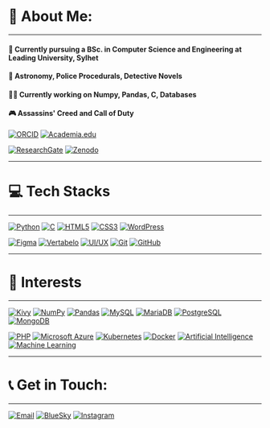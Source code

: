 # 💁 About Me:
----------------------
#### 🏫 Currently pursuing a BSc. in Computer Science and Engineering at Leading University, Sylhet
#### 💓 Astronomy, Police Procedurals, Detective Novels
#### 🧑‍🏭 Currently working on Numpy, Pandas, C, Databases
#### 🎮 Assassins' Creed and Call of Duty


[![ORCID](https://img.shields.io/badge/ORCID-0009--0008--5907--4959-A6CE39?logo=orcid&logoColor=white&style=for-the-badge)](https://orcid.org/0009-0008-5907-4959)
[![Academia.edu](https://img.shields.io/badge/Academia.edu-Farhan%20Nadim%20Iqbal-41454A?logo=academia&logoColor=white&style=for-the-badge)](https://independent.academia.edu/FarhanNadimIqbal)

[![ResearchGate](https://img.shields.io/badge/ResearchGate-Farhan%20Nadim%20Iqbal-00CCBB?logo=researchgate&logoColor=white&style=for-the-badge)](https://www.researchgate.net/profile/Farhan-Nadim-Iqbal)
[![Zenodo](https://img.shields.io/badge/Zenodo-Farhan%20Nadim%20Iqbal-0033A0?logo=zenodo&logoColor=white&style=for-the-badge)](https://zenodo.org/search?q=metadata.creators.person_or_org.name%3A%22Iqbal%2C%20Farhan%20Nadim%22&l=list&p=1&s=10&sort=bestmatch)

----------------------
# 💻 Tech Stacks
----------------------
[![Python](https://img.shields.io/badge/Python-3776AB?style=for-the-badge&logo=python&logoColor=white)](https://www.python.org/)
[![C](https://img.shields.io/badge/C-00599C?style=for-the-badge&logo=c&logoColor=white)](https://en.wikipedia.org/wiki/C_(programming_language))
[![HTML5](https://img.shields.io/badge/HTML5-E34F26?style=for-the-badge&logo=html5&logoColor=white)](https://developer.mozilla.org/en-US/docs/Web/HTML)
[![CSS3](https://img.shields.io/badge/CSS3-1572B6?style=for-the-badge&logo=css3&logoColor=white)](https://developer.mozilla.org/en-US/docs/Web/CSS)
[![WordPress](https://img.shields.io/badge/WordPress-21759B?style=for-the-badge&logo=wordpress&logoColor=white)](https://wordpress.org/)

[![Figma](https://img.shields.io/badge/Figma-F24E1E?style=for-the-badge&logo=figma&logoColor=white)](https://www.figma.com/)
[![Vertabelo](https://img.shields.io/badge/Vertabelo-1F8ACB?style=for-the-badge&logo=database&logoColor=white)](https://vertabelo.com/)
[![UI/UX](https://img.shields.io/badge/UI%2FUX-Design-FF69B4?style=for-the-badge&logo=design&logoColor=white)](https://en.wikipedia.org/wiki/User_interface_design)
[![Git](https://img.shields.io/badge/Git-F05032?style=for-the-badge&logo=git&logoColor=white)](https://git-scm.com/)
[![GitHub](https://img.shields.io/badge/GitHub-181717?style=for-the-badge&logo=github&logoColor=white)](https://github.com/ryancantrell321)

----------------------
# 📖 Interests
----------------------
[![Kivy](https://img.shields.io/badge/Kivy-3498DB?style=for-the-badge&logo=kivy&logoColor=white)](https://kivy.org/)
[![NumPy](https://img.shields.io/badge/NumPy-013243?style=for-the-badge&logo=numpy&logoColor=white)](https://numpy.org/)
[![Pandas](https://img.shields.io/badge/Pandas-150458?style=for-the-badge&logo=pandas&logoColor=white)](https://pandas.pydata.org/)
[![MySQL](https://img.shields.io/badge/MySQL-4479A1?style=for-the-badge&logo=mysql&logoColor=white)](https://www.mysql.com/)
[![MariaDB](https://img.shields.io/badge/MariaDB-003545?style=for-the-badge&logo=mariadb&logoColor=white)](https://mariadb.org/)
[![PostgreSQL](https://img.shields.io/badge/PostgreSQL-316192?style=for-the-badge&logo=postgresql&logoColor=white)](https://www.postgresql.org/)
[![MongoDB](https://img.shields.io/badge/MongoDB-47A248?style=for-the-badge&logo=mongodb&logoColor=white)](https://www.mongodb.com/)

[![PHP](https://img.shields.io/badge/PHP-777BB4?style=for-the-badge&logo=php&logoColor=white)](https://www.php.net/)
[![Microsoft Azure](https://img.shields.io/badge/Microsoft%20Azure-0078D4?style=for-the-badge&logo=microsoft&logoColor=white)](https://azure.microsoft.com/)
[![Kubernetes](https://img.shields.io/badge/Kubernetes-326CE5?style=for-the-badge&logo=kubernetes&logoColor=white)](https://kubernetes.io/)
[![Docker](https://img.shields.io/badge/Docker-2496ED?style=for-the-badge&logo=docker&logoColor=white)](https://www.docker.com/)
[![Artificial Intelligence](https://img.shields.io/badge/AI-1F8ACB?style=for-the-badge&logo=openai&logoColor=white)](https://en.wikipedia.org/wiki/Artificial_intelligence)
[![Machine Learning](https://img.shields.io/badge/Machine_Learning-FF6F00?style=for-the-badge&logo=tensorflow&logoColor=white)](https://en.wikipedia.org/wiki/Machine_learning)


----------------------
# 📞 Get in Touch:
----------------------
[![Email](https://img.shields.io/badge/Email-D14836?style=for-the-badge&logo=gmail&logoColor=white)](mailto:nadeemomi321@hotmail.com)
[![BlueSky](https://img.shields.io/badge/BlueSky-0285FF?style=for-the-badge&logo=bluesky&logoColor=white)](https://bsky.app/profile/ryancantrell321.bsky.social)
[![Instagram](https://img.shields.io/badge/Instagram-E4405F?style=for-the-badge&logo=instagram&logoColor=white)](https://www.instagram.com/ryancantrell321/)